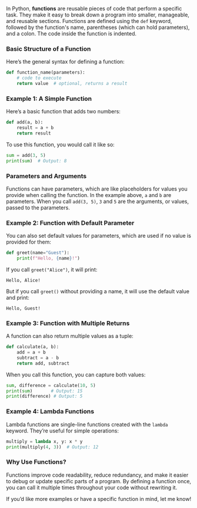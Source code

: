 In Python, **functions** are reusable pieces of code that perform a specific task. They make it easy to break down a program into smaller, manageable, and reusable sections. Functions are defined using the `def` keyword, followed by the function's name, parentheses (which can hold parameters), and a colon. The code inside the function is indented.

### Basic Structure of a Function
Here’s the general syntax for defining a function:
```python
def function_name(parameters):
    # code to execute
    return value  # optional, returns a result
```

### Example 1: A Simple Function
Here’s a basic function that adds two numbers:
```python
def add(a, b):
    result = a + b
    return result
```
To use this function, you would call it like so:
```python
sum = add(3, 5)
print(sum)  # Output: 8
```

### Parameters and Arguments
Functions can have parameters, which are like placeholders for values you provide when calling the function. In the example above, `a` and `b` are parameters. When you call `add(3, 5)`, `3` and `5` are the arguments, or values, passed to the parameters.

### Example 2: Function with Default Parameter
You can also set default values for parameters, which are used if no value is provided for them:
```python
def greet(name="Guest"):
    print(f"Hello, {name}!")
```
If you call `greet("Alice")`, it will print:
```plaintext
Hello, Alice!
```
But if you call `greet()` without providing a name, it will use the default value and print:
```plaintext
Hello, Guest!
```

### Example 3: Function with Multiple Returns
A function can also return multiple values as a tuple:
```python
def calculate(a, b):
    add = a + b
    subtract = a - b
    return add, subtract
```
When you call this function, you can capture both values:
```python
sum, difference = calculate(10, 5)
print(sum)       # Output: 15
print(difference) # Output: 5
```

### Example 4: Lambda Functions
Lambda functions are single-line functions created with the `lambda` keyword. They’re useful for simple operations:
```python
multiply = lambda x, y: x * y
print(multiply(4, 3))  # Output: 12
```

### Why Use Functions?
Functions improve code readability, reduce redundancy, and make it easier to debug or update specific parts of a program. By defining a function once, you can call it multiple times throughout your code without rewriting it.

If you’d like more examples or have a specific function in mind, let me know!
